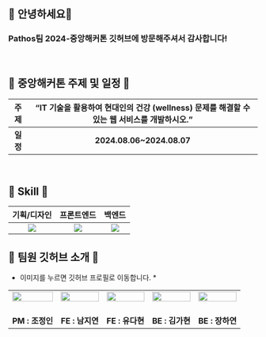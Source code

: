 ## 👋 안녕하세요👋
### Pathos팀 2024-중앙해커톤 깃허브에 방문해주셔서 감사합니다!

<br>

## 📌 중앙해커톤 주제 및 일정 📌

| <b>주제</b> | “IT 기술을 활용하여 현대인의 건강 (wellness) 문제를 해결할 수 있는 웹 서비스를 개발하시오.” |
|:------:|:-------:|
| <b>일정</b> | <b>2024.08.06~2024.08.07</b> |

<br>

## 🔨 Skill 🔨

  |기획/디자인|프론트엔드|백엔드|
  |:-------------:|:-------------:|:-------------:|
  |<img src="https://img.shields.io/badge/Figma-F24E1E?style=for-the-badge&logo=Figma&logoColor=white">|<img src="https://img.shields.io/badge/React-61DAFB?style=for-the-badge&logo=React&logoColor=white">|<img src="https://img.shields.io/badge/Django-092E20?style=for-the-badge&logo=Django&logoColor=white">|

## 🔨 팀원 깃허브 소개 🔨
 * 이미지를 누르면 깃허브 프로필로 이동합니다. *
<table>
  <tbody>
    <tr>
      <td align="center"><a href="https://github.com/CHOjeongin"><img width="100%" src="https://github.com/user-attachments/assets/11c532a4-ea9a-4f1a-9049-db21bc8a0b3f"/></a><br /><br /></td>
      <td align="center"><a href="https://github.com/jiyeoneeeeeeee"><img width="100%" src="https://github.com/user-attachments/assets/023c2d0f-0489-4593-8aa1-04c98e0c1ffd"/></a><br /><br /></td>
      <td align="center"><a href="https://github.com/dauhny"><img width="100%" src="https://github.com/user-attachments/assets/6dd68578-d786-4650-adf3-c3b9cd88364f"/></a><br /><br /></td>
      <td align="center"><a href="https://github.com/Kimgah"><img width="100%" src="https://github.com/user-attachments/assets/b1b57b8a-8b0b-4b5c-aaba-9b6e81508cb7"/></a><br /><br /></td>
       <td align="center"><a href="https://github.com/hyjang14"><img width="100%" src="https://github.com/user-attachments/assets/80d2cc92-c0fa-4324-86a9-3068bbc013d4"/></a><br /><br /></td>
     <tr/>
     <tr>
      <td align="center"><b>PM : 조정인</b></td>
      <td align="center"><b>FE : 남지연</b></td>
      <td align="center"><b>FE : 유다현</b></td>
      <td align="center"><b>BE : 김가현</b></td>
      <td align="center"><b>BE : 장하연</b></td>
     <tr/>
  </tbody>
</table>
</div>
<!--

**Here are some ideas to get you started:**

🙋‍♀️ A short introduction - what is your organization all about?
🌈 Contribution guidelines - how can the community get involved?
👩‍💻 Useful resources - where can the community find your docs? Is there anything else the community should know?
🍿 Fun facts - what does your team eat for breakfast?
🧙 Remember, you can do mighty things with the power of [Markdown](https://docs.github.com/github/writing-on-github/getting-started-with-writing-and-formatting-on-github/basic-writing-and-formatting-syntax)
-->
